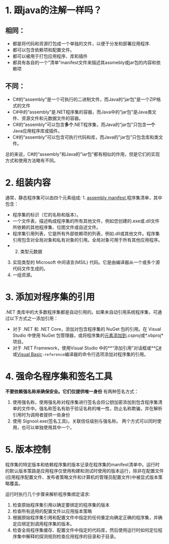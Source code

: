 # 1. 跟java的注解一样吗？
## 相同：
* 都是将代码和资源打包成一个单独的文件，以便于分发和部署应用程序.
* 都可以包含依赖项和配置文件。
* 都可以被用于打包应用程序、库和插件
* 都具有各自的一个“清单”manifest文件来描述其assmebly或jar包的内容和依赖项
## 不同：
* C#的“assembly"是一个可执行的二进制文件，而Java的“jar包"是一个ZIP格式的文件
* C#中的“assembly"是.NET程序集的容器，而Java中的“jar包"是Java类文件、资源文件和元数据文件的容器。
* C#的“assembly”可以包含**多个**.NET程序集，而Java的“jar包"只包含**一个**Java应用程序库或插件。
* C#的“assembly"可以包含可执行代码和库，而Java的"jar包"只包含库和类文件。

总的来说，C#的“assembly"和Java的"iar包"都有相似的作用，但是它们的实现方式和使用方法略有不同。

# 2. 组装内容
通常，静态程序集可以由四个元素组成:
1. [assembly manifest](https://learn.microsoft.com/en-us/dotnet/standard/assembly/manifest),程序集清单，其中包含：
* 程序集的标识（它的名称和版本）。
* 一个文件表，描述构成程序集的所有其他文件，例如您创建的.exe或.dll文件所依赖的其他程序集、位图文件或自述文件。
* 程序集引用列表，它是所有外部依赖项的列表，例如.dll或其他文件。程序集引用包含对全局对象和私有对象的引用。全局对象可用于所有其他应用程序。
* 2. 类型元数据
3. 实现类型的 Microsoft 中间语言(MSIL) 代码。它是由编译器从一个或多个源代码文件生成的。
4. 一组资源。

# 3. 添加对程序集的引用
.NET 类库中的大多数程序集都是自动引用的。如果未自动引用系统程序集，可通过以下方式之一添加引用：

*   对于 .NET 和 .NET Core，添加对包含程序集的 NuGet 包的引用。在 Visual Studio 中使用 NuGet 包管理器，或将程序集的[<PackageReference>元素添加到](https://learn.microsoft.com/en-us/dotnet/core/tools/dependencies#the-packagereference-element)*.csproj*或*.vbproj*项目。
*   对于 .NET Framework，使用Visual Studio 中的**“添加引用”对话框或**[C#](https://learn.microsoft.com/en-us/dotnet/csharp/language-reference/compiler-options/inputs#references)或[Visual Basic](https://learn.microsoft.com/en-us/dotnet/visual-basic/reference/command-line-compiler/reference)`-reference`编译器的命令行选项添加对程序集的引用。

# 4. 强命名程序集和签名工具
**不要依赖强名称来确保安全。它们仅提供唯一身份**
有两种签名方式：
1. 使用强名称，使用强名称对程序集进行签名会将公钥加密添加到包含程序集清单的文件中。强名称签名有助于验证名称的唯一性，防止名称欺骗，并在解析引用时为调用者提供一些身份
2. 使用 Signool.exe(签名工具)。关联信任级别与强名称。
两个方式可以同时使用，也可以单独使用其中一个。

# 5. 版本控制
程序集的特定版本和依赖程序集的版本记录在程序集的manifest清单中。运行时的默认版本策路是应用程序仅使用构建和测试时使用的版本运行，除非在配置文件(应用程序配置文件、发布者策略文件和计算机的管理员配置文件)中被显式版本策略覆盖。

运行时执行几个步骤来解析程序集绑定请求:
1. 检查原始程序集引用以确定要绑定的程序集的版本
2. 检查所有适用的配置文件以应用版本策略
3. 根据原始程序集引用和配置文件中指定的任何重定向确定正确的程序集，并确定应绑定到调用程序集的版本。
4. 检查全局程序集缓存、配置文件中指定的代码库，然后使用运行时如何定位程序集中解释的探测规则检查应用程序的目录和子目录。
